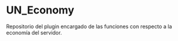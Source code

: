 # UN_Economy
Repositorio del plugin encargado de las funciones con respecto a la economía del servidor.
